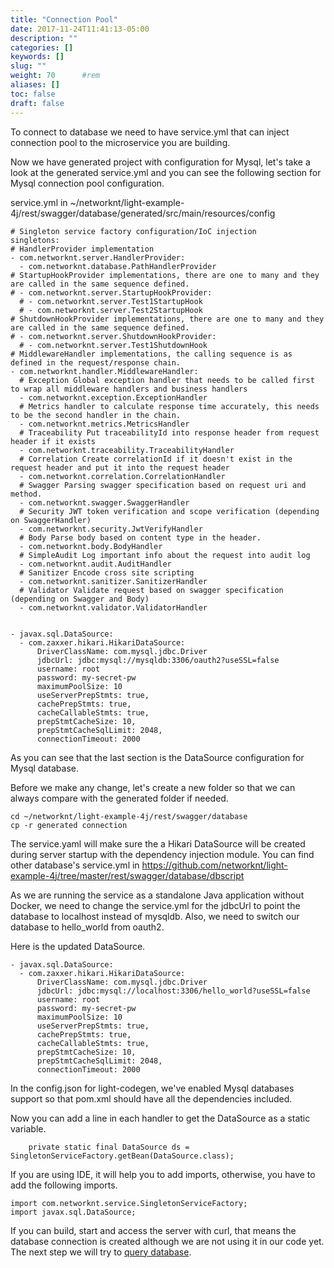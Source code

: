 ```yaml
---
title: "Connection Pool"
date: 2017-11-24T11:41:13-05:00
description: ""
categories: []
keywords: []
slug: ""
weight: 70      #rem
aliases: []
toc: false
draft: false
---
```


To connect to database we need to have service.yml that can inject connection pool
to the microservice you are building.

Now we have generated project with configuration for Mysql, let's take a look at the
generated service.yml and you can see the following section for Mysql connection pool
configuration. 

service.yml in ~/networknt/light-example-4j/rest/swagger/database/generated/src/main/resources/config

```
# Singleton service factory configuration/IoC injection
singletons:
# HandlerProvider implementation
- com.networknt.server.HandlerProvider:
  - com.networknt.database.PathHandlerProvider
# StartupHookProvider implementations, there are one to many and they are called in the same sequence defined.
# - com.networknt.server.StartupHookProvider:
  # - com.networknt.server.Test1StartupHook
  # - com.networknt.server.Test2StartupHook
# ShutdownHookProvider implementations, there are one to many and they are called in the same sequence defined.
# - com.networknt.server.ShutdownHookProvider:
  # - com.networknt.server.Test1ShutdownHook
# MiddlewareHandler implementations, the calling sequence is as defined in the request/response chain.
- com.networknt.handler.MiddlewareHandler:
  # Exception Global exception handler that needs to be called first to wrap all middleware handlers and business handlers
  - com.networknt.exception.ExceptionHandler
  # Metrics handler to calculate response time accurately, this needs to be the second handler in the chain.
  - com.networknt.metrics.MetricsHandler
  # Traceability Put traceabilityId into response header from request header if it exists
  - com.networknt.traceability.TraceabilityHandler
  # Correlation Create correlationId if it doesn't exist in the request header and put it into the request header
  - com.networknt.correlation.CorrelationHandler
  # Swagger Parsing swagger specification based on request uri and method.
  - com.networknt.swagger.SwaggerHandler
  # Security JWT token verification and scope verification (depending on SwaggerHandler)
  - com.networknt.security.JwtVerifyHandler
  # Body Parse body based on content type in the header.
  - com.networknt.body.BodyHandler
  # SimpleAudit Log important info about the request into audit log
  - com.networknt.audit.AuditHandler
  # Sanitizer Encode cross site scripting
  - com.networknt.sanitizer.SanitizerHandler
  # Validator Validate request based on swagger specification (depending on Swagger and Body)
  - com.networknt.validator.ValidatorHandler


- javax.sql.DataSource:
  - com.zaxxer.hikari.HikariDataSource:
      DriverClassName: com.mysql.jdbc.Driver
      jdbcUrl: jdbc:mysql://mysqldb:3306/oauth2?useSSL=false
      username: root
      password: my-secret-pw
      maximumPoolSize: 10
      useServerPrepStmts: true,
      cachePrepStmts: true,
      cacheCallableStmts: true,
      prepStmtCacheSize: 10,
      prepStmtCacheSqlLimit: 2048,
      connectionTimeout: 2000

```

As you can see that the last section is the DataSource configuration for Mysql database. 

Before we make any change, let's create a new folder so that we can always compare with
the generated folder if needed. 
 

```
cd ~/networknt/light-example-4j/rest/swagger/database
cp -r generated connection
```


The service.yaml will make sure the a Hikari DataSource will be created during server startup 
with the dependency injection module. You can find other database's service.yml in 
https://github.com/networknt/light-example-4j/tree/master/rest/swagger/database/dbscript


As we are running the service as a standalone Java application without Docker, we need to
change the service.yml for the jdbcUrl to point the database to localhost instead of mysqldb. 
Also, we need to switch our database to hello_world from oauth2. 

Here is the updated DataSource.

```
- javax.sql.DataSource:
  - com.zaxxer.hikari.HikariDataSource:
      DriverClassName: com.mysql.jdbc.Driver
      jdbcUrl: jdbc:mysql://localhost:3306/hello_world?useSSL=false
      username: root
      password: my-secret-pw
      maximumPoolSize: 10
      useServerPrepStmts: true,
      cachePrepStmts: true,
      cacheCallableStmts: true,
      prepStmtCacheSize: 10,
      prepStmtCacheSqlLimit: 2048,
      connectionTimeout: 2000
```


In the config.json for light-codegen, we've enabled Mysql databases support so that pom.xml
should have all the dependencies included. 



Now you can add a line in each handler to get the DataSource as a static variable.


```
    private static final DataSource ds = SingletonServiceFactory.getBean(DataSource.class);

```
If you are using IDE, it will help you to add imports, otherwise, you have to add the following imports.

```
import com.networknt.service.SingletonServiceFactory;
import javax.sql.DataSource;

```

If you can build, start and access the server with curl, that means the database connection
is created although we are not using it in our code yet. The next step we will try to [query database][].

[query database]: /tutorial/rest/swagger/database/querydb/
